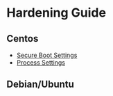 # Hardening Guide


## Centos

- [Secure Boot Settings](/secure-boot-settings.md)
- [Process Settings](process-settings.md)



## Debian/Ubuntu






